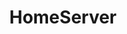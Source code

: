 ---
title: HomeServer
crosslinks:
- PleX
- DataHoarder
- JDM_WAAAT
- xkcd
- linuxadmin
- synology
- PFSENSE
- usenet
- pcmasterrace
- linuxserver
- zfs
- kindle
- linux
- LXD
- freenas
- selfhosted
- virtualization
- dperson
- unRAID
- answers
---